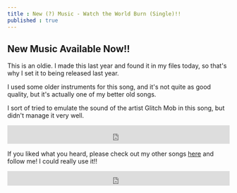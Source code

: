 ```yaml
---
title : New (?) Music - Watch the World Burn (Single)!!
published : true
---
```

<h2>New Music Available Now!!</h2>
<p>This is an oldie. I made this last year and found it in my files today, so that's why I set it to being released last year.</p>
<p>I used some older instruments for this song, and it's not quite as good quality, but it's actually one of my better old songs.</p>
<p>I sort of tried to emulate the sound of the artist Glitch Mob in this song, but didn't manage it very well.</p>
<iframe style="border: 0; width: 100%; height: 42px;" src="https://bandcamp.com/EmbeddedPlayer/album=4179497311/size=small/bgcol=333333/linkcol=0f91ff/artwork=none/transparent=true/" seamless><a href="http://samuraiowl.bandcamp.com/album/watch-the-world-burn-single">Watch the World Burn (Single) by Samurai Owl</a></iframe>
<p>If you liked what you heard, please check out my other songs <a href="https://samuraiowl.bandcamp.com">here</a> and follow me! I could really use it!!</p>
<iframe scrolling="no" style="border: 0;width: 100%;height: 33px;" src="https://bandcamp.com/band_follow_button_classic/783609325"></iframe>
